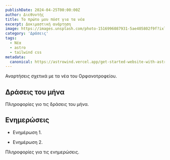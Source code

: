 ```yaml
---
publishDate: 2024-04-25T00:00:00Z
author: Διεθυντής 
title: Το πρώτο μου πόστ για τα νέα 
excerpt: Δοκιμαστική ανάρτηση
image: https://images.unsplash.com/photo-1516996087931-5ae405802f9f?ixlib=rb-4.0.3&ixid=M3wxMjA3fDB8MHxwaG90by1wYWdlfHx8fGVufDB8fHx8fA%3D%3D&auto=format&fit=crop&w=2070&q=80
category: 'Δράσεις'
tags:
  - Νέα
  - astro
  - tailwind css
metadata:
  canonical: https://astrowind.vercel.app/get-started-website-with-astro-tailwind-css
---
```


Αναρτήσεις σχετικά με τα νέα του Ορφανοτροφείου.

## Δράσεις του μήνα

Πληροφορίες γιο τις δράσεις του μήνα. 

## Ενημερώσεις

- Ενημέρωση 1.

- Ενημέρωση 2.

Πληροφορίες για τις ενημερώσεις. 
